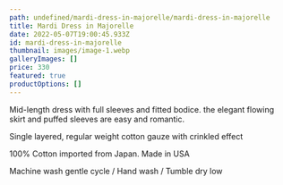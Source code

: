 ```yaml
---
path: undefined/mardi-dress-in-majorelle/mardi-dress-in-majorelle
title: Mardi Dress in Majorelle
date: 2022-05-07T19:00:45.933Z
id: mardi-dress-in-majorelle
thumbnail: images/image-1.webp
galleryImages: []
price: 330
featured: true
productOptions: []
---
```

Mid-length dress with full sleeves and fitted bodice.  the elegant flowing skirt and puffed sleeves are easy and romantic.

Single layered, regular weight cotton gauze with crinkled effect

100% Cotton imported from Japan.  Made in USA

Machine wash gentle cycle / Hand wash / Tumble dry low